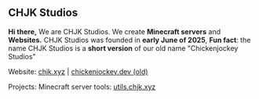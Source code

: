 ## CHJK Studios

**Hi there,** We are CHJK Studios.
We create **Minecraft servers** and **Websites.**
CHJK Studios was founded in **early June of 2025**,
**Fun fact**: the name CHJK Studios is a **short version** of our old name "Chickenjockey Studios" 

Website: [chjk.xyz](https://chjk.xyz) | [chickenjockey.dev (old)](https://chickenjockey.dev)

Projects:
  Minecraft server tools: [utils.chjk.xyz](https://utils.chjk.xyz)
  
<!--

**Here are some ideas to get you started:**

🙋‍♀️ A short introduction - what is your organization all about?
🌈 Contribution guidelines - how can the community get involved?
👩‍💻 Useful resources - where can the community find your docs? Is there anything else the community should know?
🍿 Fun facts - what does your team eat for breakfast?
🧙 Remember, you can do mighty things with the power of [Markdown](https://docs.github.com/github/writing-on-github/getting-started-with-writing-and-formatting-on-github/basic-writing-and-formatting-syntax)
-->
